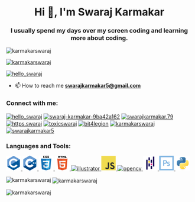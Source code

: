 <h1 align="center">Hi 👋, I'm Swaraj Karmakar</h1>
<h3 align="center">I usually spend my days over my screen coding and learning more about coding.</h3>

<p align="left"> <img src="https://komarev.com/ghpvc/?username=karmakarswaraj&label=Profile%20views&color=0e75b6&style=flat" alt="karmakarswaraj" /> </p>

<p align="left"> <a href="https://github.com/ryo-ma/github-profile-trophy"><img src="https://github-profile-trophy.vercel.app/?username=karmakarswaraj" alt="karmakarswaraj" /></a> </p>

<p align="left"> <a href="https://twitter.com/hello_swaraj" target="blank"><img src="https://img.shields.io/twitter/follow/hello_swaraj?logo=twitter&style=for-the-badge" alt="hello_swaraj" /></a> </p>

- 📫 How to reach me **swarajkarmakar5@gmail.com**

<h3 align="left">Connect with me:</h3>
<p align="left">
<a href="https://twitter.com/hello_swaraj" target="blank"><img align="center" src="https://raw.githubusercontent.com/rahuldkjain/github-profile-readme-generator/master/src/images/icons/Social/twitter.svg" alt="hello_swaraj" height="30" width="40" /></a>
<a href="https://linkedin.com/in/swaraj-karmakar-9ba42a162" target="blank"><img align="center" src="https://raw.githubusercontent.com/rahuldkjain/github-profile-readme-generator/master/src/images/icons/Social/linked-in-alt.svg" alt="swaraj-karmakar-9ba42a162" height="30" width="40" /></a>
<a href="https://fb.com/swarajkarmakar.79" target="blank"><img align="center" src="https://raw.githubusercontent.com/rahuldkjain/github-profile-readme-generator/master/src/images/icons/Social/facebook.svg" alt="swarajkarmakar.79" height="30" width="40" /></a>
<a href="https://instagram.com/https.swaraj" target="blank"><img align="center" src="https://raw.githubusercontent.com/rahuldkjain/github-profile-readme-generator/master/src/images/icons/Social/instagram.svg" alt="https.swaraj" height="30" width="40" /></a>
<a href="https://www.youtube.com/c/toxicswaraj" target="blank"><img align="center" src="https://raw.githubusercontent.com/rahuldkjain/github-profile-readme-generator/master/src/images/icons/Social/youtube.svg" alt="toxicswaraj" height="30" width="40" /></a>
<a href="https://www.hackerrank.com/bit4legion" target="blank"><img align="center" src="https://raw.githubusercontent.com/rahuldkjain/github-profile-readme-generator/master/src/images/icons/Social/hackerrank.svg" alt="bit4legion" height="30" width="40" /></a>
<a href="https://www.leetcode.com/karmakarswaraj" target="blank"><img align="center" src="https://raw.githubusercontent.com/rahuldkjain/github-profile-readme-generator/master/src/images/icons/Social/leet-code.svg" alt="karmakarswaraj" height="30" width="40" /></a>
<a href="https://auth.geeksforgeeks.org/user/swarajkarmakar5" target="blank"><img align="center" src="https://raw.githubusercontent.com/rahuldkjain/github-profile-readme-generator/master/src/images/icons/Social/geeks-for-geeks.svg" alt="swarajkarmakar5" height="30" width="40" /></a>
</p>

<h3 align="left">Languages and Tools:</h3>
<p align="left"> <a href="https://www.cprogramming.com/" target="_blank" rel="noreferrer"> <img src="https://raw.githubusercontent.com/devicons/devicon/master/icons/c/c-original.svg" alt="c" width="40" height="40"/> </a> <a href="https://www.w3schools.com/cpp/" target="_blank" rel="noreferrer"> <img src="https://raw.githubusercontent.com/devicons/devicon/master/icons/cplusplus/cplusplus-original.svg" alt="cplusplus" width="40" height="40"/> </a> <a href="https://www.w3schools.com/css/" target="_blank" rel="noreferrer"> <img src="https://raw.githubusercontent.com/devicons/devicon/master/icons/css3/css3-original-wordmark.svg" alt="css3" width="40" height="40"/> </a> <a href="https://www.w3.org/html/" target="_blank" rel="noreferrer"> <img src="https://raw.githubusercontent.com/devicons/devicon/master/icons/html5/html5-original-wordmark.svg" alt="html5" width="40" height="40"/> </a> <a href="https://www.adobe.com/in/products/illustrator.html" target="_blank" rel="noreferrer"> <img src="https://www.vectorlogo.zone/logos/adobe_illustrator/adobe_illustrator-icon.svg" alt="illustrator" width="40" height="40"/> </a> <a href="https://developer.mozilla.org/en-US/docs/Web/JavaScript" target="_blank" rel="noreferrer"> <img src="https://raw.githubusercontent.com/devicons/devicon/master/icons/javascript/javascript-original.svg" alt="javascript" width="40" height="40"/> </a> <a href="https://opencv.org/" target="_blank" rel="noreferrer"> <img src="https://www.vectorlogo.zone/logos/opencv/opencv-icon.svg" alt="opencv" width="40" height="40"/> </a> <a href="https://pandas.pydata.org/" target="_blank" rel="noreferrer"> <img src="https://raw.githubusercontent.com/devicons/devicon/2ae2a900d2f041da66e950e4d48052658d850630/icons/pandas/pandas-original.svg" alt="pandas" width="40" height="40"/> </a> <a href="https://www.photoshop.com/en" target="_blank" rel="noreferrer"> <img src="https://raw.githubusercontent.com/devicons/devicon/master/icons/photoshop/photoshop-line.svg" alt="photoshop" width="40" height="40"/> </a> <a href="https://www.python.org" target="_blank" rel="noreferrer"> <img src="https://raw.githubusercontent.com/devicons/devicon/master/icons/python/python-original.svg" alt="python" width="40" height="40"/> </a> </p>

<p><img align="left" src="https://github-readme-stats.vercel.app/api/top-langs?username=karmakarswaraj&show_icons=true&locale=en&layout=compact" alt="karmakarswaraj" /></p>

<p>&nbsp;<img align="center" src="https://github-readme-stats.vercel.app/api?username=karmakarswaraj&show_icons=true&locale=en" alt="karmakarswaraj" /></p>

<p><img align="center" src="https://github-readme-streak-stats.herokuapp.com/?user=karmakarswaraj&" alt="karmakarswaraj" /></p>

